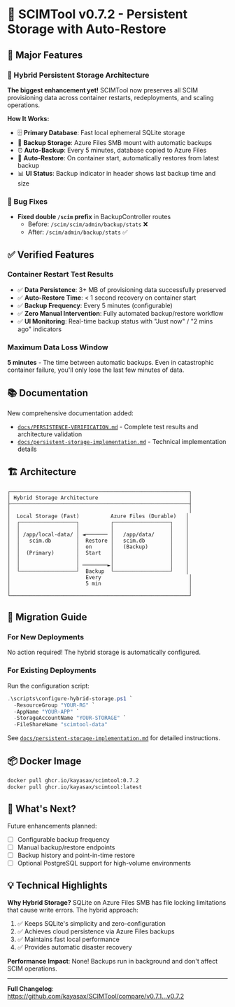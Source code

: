 # 🎉 SCIMTool v0.7.2 - Persistent Storage with Auto-Restore

## 🚀 Major Features

### 💾 Hybrid Persistent Storage Architecture
**The biggest enhancement yet!** SCIMTool now preserves all SCIM provisioning data across container restarts, redeployments, and scaling operations.

**How It Works:**
- 🗄️ **Primary Database**: Fast local ephemeral SQLite storage
- 💾 **Backup Storage**: Azure Files SMB mount with automatic backups
- ⏰ **Auto-Backup**: Every 5 minutes, database copied to Azure Files
- 🔄 **Auto-Restore**: On container start, automatically restores from latest backup
- 📊 **UI Status**: Backup indicator in header shows last backup time and size

### 🔧 Bug Fixes
- **Fixed double `/scim` prefix** in BackupController routes
  - Before: `/scim/scim/admin/backup/stats` ❌
  - After: `/scim/admin/backup/stats` ✅

## ✅ Verified Features

### Container Restart Test Results
- ✅ **Data Persistence**: 3+ MB of provisioning data successfully preserved
- ✅ **Auto-Restore Time**: < 1 second recovery on container start
- ✅ **Backup Frequency**: Every 5 minutes (configurable)
- ✅ **Zero Manual Intervention**: Fully automated backup/restore workflow
- ✅ **UI Monitoring**: Real-time backup status with "Just now" / "2 mins ago" indicators

### Maximum Data Loss Window
**5 minutes** - The time between automatic backups. Even in catastrophic container failure, you'll only lose the last few minutes of data.

## 📚 Documentation

New comprehensive documentation added:
- [`docs/PERSISTENCE-VERIFICATION.md`](https://github.com/kayasax/SCIMTool/blob/master/docs/PERSISTENCE-VERIFICATION.md) - Complete test results and architecture validation
- [`docs/persistent-storage-implementation.md`](https://github.com/kayasax/SCIMTool/blob/master/docs/persistent-storage-implementation.md) - Technical implementation details

## 🏗️ Architecture

```
┌─────────────────────────────────────────────────────────┐
│ Hybrid Storage Architecture                             │
├─────────────────────────────────────────────────────────┤
│                                                         │
│  Local Storage (Fast)          Azure Files (Durable)   │
│  ┌──────────────────┐          ┌──────────────────┐    │
│  │                  │          │                  │    │
│  │ /app/local-data/ │ ◄─────── │   /app/data/     │    │
│  │   scim.db        │  Restore │   scim.db        │    │
│  │                  │  on      │   (Backup)       │    │
│  │  (Primary)       │  Start   │                  │    │
│  │                  │          │                  │    │
│  │                  │ ────────►│                  │    │
│  └──────────────────┘  Backup  └──────────────────┘    │
│                        Every                            │
│                        5 min                            │
│                                                         │
└─────────────────────────────────────────────────────────┘
```

## 🔄 Migration Guide

### For New Deployments
No action required! The hybrid storage is automatically configured.

### For Existing Deployments
Run the configuration script:
```powershell
.\scripts\configure-hybrid-storage.ps1 `
  -ResourceGroup "YOUR-RG" `
  -AppName "YOUR-APP" `
  -StorageAccountName "YOUR-STORAGE" `
  -FileShareName "scimtool-data"
```

See [`docs/persistent-storage-implementation.md`](https://github.com/kayasax/SCIMTool/blob/master/docs/persistent-storage-implementation.md) for detailed instructions.

## 📦 Docker Image

```bash
docker pull ghcr.io/kayasax/scimtool:0.7.2
docker pull ghcr.io/kayasax/scimtool:latest
```

## 🎯 What's Next?

Future enhancements planned:
- [ ] Configurable backup frequency
- [ ] Manual backup/restore endpoints
- [ ] Backup history and point-in-time restore
- [ ] Optional PostgreSQL support for high-volume environments

## 💡 Technical Highlights

**Why Hybrid Storage?**
SQLite on Azure Files SMB has file locking limitations that cause write errors. The hybrid approach:
1. ✅ Keeps SQLite's simplicity and zero-configuration
2. ✅ Achieves cloud persistence via Azure Files backups
3. ✅ Maintains fast local performance
4. ✅ Provides automatic disaster recovery

**Performance Impact**: None! Backups run in background and don't affect SCIM operations.

---

**Full Changelog**: https://github.com/kayasax/SCIMTool/compare/v0.7.1...v0.7.2
